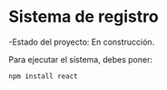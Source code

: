 <h1> Sistema de registro </h1>

-Estado del proyecto: En construcción.

Para ejecutar el sistema, debes poner:

```npm install react ```
